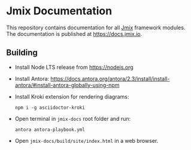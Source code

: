 # Jmix Documentation

This repository contains documentation for all [Jmix](https://jmix.io) framework modules. The documentation is published at https://docs.jmix.io.

## Building

* Install Node LTS release from https://nodejs.org

* Install Antora: https://docs.antora.org/antora/2.3/install/install-antora/#install-antora-globally-using-npm

* Install Kroki extension for rendering diagrams:
  ```
  npm i -g asciidoctor-kroki
  ```

* Open terminal in `jmix-docs` root folder and run:
  ```
  antora antora-playbook.yml
  ```

* Open `jmix-docs/build/site/index.html` in a web browser.